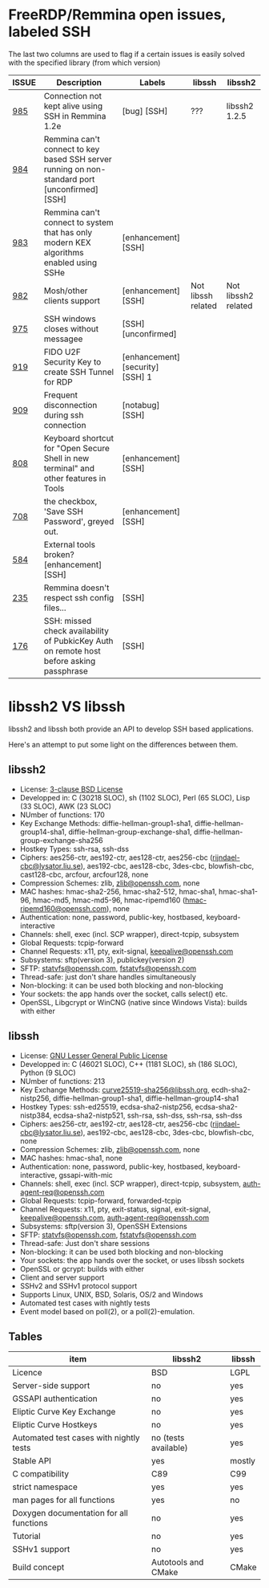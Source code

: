 # FreeRDP/Remmina open issues, labeled SSH

The last two columns are used to flag if a certain issues is easily solved with the specified library (from which version)

| ISSUE | Description | Labels | libssh | libssh2 |
|-------|-------------|--------|--------|---------|
| [985](https://github.com/FreeRDP/Remmina/issues/985) | Connection not kept alive using SSH in Remmina 1.2e | [bug] [SSH] | ??? | libssh2 1.2.5 |
| [984](https://github.com/FreeRDP/Remmina/issues/984) | Remmina can't connect to key based SSH server running on non-standard port [unconfirmed] [SSH] | | |
| [983](https://github.com/FreeRDP/Remmina/issues/983) | Remmina can't connect to system that has only modern KEX algorithms enabled using SSHe | [enhancement] [SSH] | | |
| [982](https://github.com/FreeRDP/Remmina/issues/982) | Mosh/other clients support | [enhancement] [SSH] | Not libssh related | Not libssh2 related |
| [975](https://github.com/FreeRDP/Remmina/issues/975) | SSH windows closes without messagee | [SSH] [unconfirmed] | | |
| [919](https://github.com/FreeRDP/Remmina/issues/919) | FIDO U2F Security Key to create SSH Tunnel for RDP | [enhancement] [security] [SSH] 1 | | |
| [909](https://github.com/FreeRDP/Remmina/issues/909) | Frequent disconnection during ssh connection| [notabug] [SSH] | | |
| [808](https://github.com/FreeRDP/Remmina/issues/808) | Keyboard shortcut for "Open Secure Shell in new terminal" and other features in Tools| [enhancement] [SSH] | | |
| [708](https://github.com/FreeRDP/Remmina/issues/708) | the checkbox, 'Save SSH Password',  greyed out. | [enhancement] [SSH] | | |
| [584](https://github.com/FreeRDP/Remmina/issues/584) | External tools broken? [enhancement] [SSH] | | |
| [235](https://github.com/FreeRDP/Remmina/issues/235) | Remmina doesn't respect ssh config files... | [SSH] | | |
| [176](https://github.com/FreeRDP/Remmina/issues/176) | SSH: missed check availability of PubkicKey Auth on remote host before asking passphrase | [SSH] | | |

# libssh2 VS libssh

libssh2 and libssh both provide an API to develop SSH based applications.

Here's an attempt to put some light on the differences between them.

## libssh2

* License: [3-clause BSD License](https://en.wikipedia.org/wiki/BSD_licenses#3-clause_license_.28.22Revised_BSD_License.22.2C_.22New_BSD_License.22.2C_or_.22Modified_BSD_License.22.29)
* Developped in: C (30218 SLOC), sh (1102 SLOC), Perl (65 SLOC), Lisp (33 SLOC), AWK (23 SLOC)
* NUmber of functions: 170
* Key Exchange Methods: diffie-hellman-group1-sha1, diffie-hellman-group14-sha1, diffie-hellman-group-exchange-sha1, diffie-hellman-group-exchange-sha256
* Hostkey Types: ssh-rsa, ssh-dss
* Ciphers: aes256-ctr, aes192-ctr, aes128-ctr, aes256-cbc (rijndael-cbc@lysator.liu.se), aes192-cbc, aes128-cbc, 3des-cbc, blowfish-cbc, cast128-cbc, arcfour, arcfour128, none
* Compression Schemes: zlib, zlib@openssh.com, none
* MAC hashes: hmac-sha2-256, hmac-sha2-512, hmac-sha1, hmac-sha1-96, hmac-md5, hmac-md5-96, hmac-ripemd160 (hmac-ripemd160@openssh.com), none
* Authentication: none, password, public-key, hostbased, keyboard-interactive
* Channels: shell, exec (incl. SCP wrapper), direct-tcpip, subsystem
* Global Requests: tcpip-forward
* Channel Requests: x11, pty, exit-signal, keepalive@openssh.com
* Subsystems: sftp(version 3), publickey(version 2)
* SFTP: statvfs@openssh.com, fstatvfs@openssh.com
* Thread-safe: just don't share handles simultaneously
* Non-blocking: it can be used both blocking and non-blocking
* Your sockets: the app hands over the socket, calls select() etc.
* OpenSSL, Libgcrypt or WinCNG (native since Windows Vista): builds with either

## libssh

* License: [GNU Lesser General Public License](https://www.gnu.org/licenses/old-licenses/lgpl-2.1.html)
* Developped in: C (46021 SLOC), C++ (1181 SLOC), sh (186 SLOC), Python (9 SLOC)
* NUmber of functions: 213
* Key Exchange Methods: curve25519-sha256@libssh.org, ecdh-sha2-nistp256, diffie-hellman-group1-sha1, diffie-hellman-group14-sha1
* Hostkey Types: ssh-ed25519, ecdsa-sha2-nistp256, ecdsa-sha2-nistp384, ecdsa-sha2-nistp521, ssh-rsa, ssh-dss, ssh-rsa, ssh-dss
* Ciphers: aes256-ctr, aes192-ctr, aes128-ctr, aes256-cbc (rijndael-cbc@lysator.liu.se), aes192-cbc, aes128-cbc, 3des-cbc, blowfish-cbc, none
* Compression Schemes: zlib, zlib@openssh.com, none
* MAC hashes: hmac-sha1, none
* Authentication: none, password, public-key, hostbased, keyboard-interactive, gssapi-with-mic
* Channels: shell, exec (incl. SCP wrapper), direct-tcpip, subsystem, auth-agent-req@openssh.com
* Global Requests: tcpip-forward, forwarded-tcpip
* Channel Requests: x11, pty, exit-status, signal, exit-signal, keepalive@openssh.com, auth-agent-req@openssh.com
* Subsystems: sftp(version 3), OpenSSH Extensions
* SFTP: statvfs@openssh.com, fstatvfs@openssh.com
* Thread-safe: Just don't share sessions
* Non-blocking: it can be used both blocking and non-blocking
* Your sockets: the app hands over the socket, or uses libssh sockets
* OpenSSL or gcrypt: builds with either
* Client and server support
* SSHv2 and SSHv1 protocol support
* Supports Linux, UNIX, BSD, Solaris, OS/2 and Windows
* Automated test cases with nightly tests
* Event model based on poll(2), or a poll(2)-emulation.

## Tables

| item | libssh2 | libssh |
|------|---------|--------|
| Licence  | BSD  | LGPL |
| Server-side support  | no  | yes |
| GSSAPI authentication  | no  | yes |
| Eliptic Curve Key Exchange  | no  | yes |
| Eliptic Curve Hostkeys  | no  | yes |
| Automated test cases with nightly tests  | no (tests available)  | yes |
| Stable API  | yes  | mostly |
| C compatibility  | C89  | C99 |
| strict namespace  | yes  | yes |
| man pages for all functions  | yes  | no |
| Doxygen documentation for all functions  | no  | yes |
| Tutorial  | no  | yes |
| SSHv1 support  | no  | yes |
| Build concept  | Autotools and CMake | CMake |

